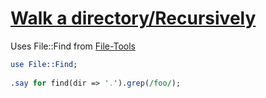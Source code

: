 [1]: http://rosettacode.org/wiki/Walk_a_directory/Recursively

# [Walk a directory/Recursively][1]

Uses File::Find from [File-Tools](http://github.com/tadzik/perl6-File-Tools)

```perl
use File::Find;
 
.say for find(dir => '.').grep(/foo/);
```